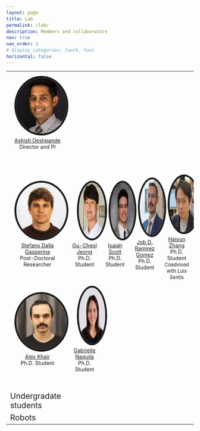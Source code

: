 ```yaml
---
layout: page
title: Lab
permalink: /lab/
description: Members and collaborators
nav: true
nav_order: 2
# display_categories: [work, fun]
horizontal: false
---
```


<!-- pages/lab.md -->

<head>
    <style>
        img {
            border-radius: 58%;
        }
    </style>
</head>

<table>
  <tbody>
  <tr>
    <td>
      <div style="text-align:center">
           <a href="/lab/ashish/">
           <img src="../assets/img/ashish.jpg" style="width:135px;height:150px;margin: 10px 15px 2px 15px;" alt="Ashish Deshpande" border="5"/><br />Ashish Deshpande</a> 
           <br/>Director and PI<br/><br><br><br>
      </div>
    </td>
  </tr>
    <tr>
      <td>
        <div style="text-align:center"><a href="/lab/stefano-dalla-gasperina/">
          <img src="../assets/img/stefano.profile_0.jpg" style="width:135px;height:150px;margin: 10px 15px 2px 15px;" alt="Stefano Dalla Gasperina" border="5"/><br /> Stefano Dalla Gasperina</a> <br/>Post-Doctoral Researcher<br><br>
         </div></td>
      <td>
        <div style="text-align:center"><a href="/lab/gu-cheol-jeong/">
          <img src="../assets/img/Gucheol.jpg" style="width:135px;height:150px;margin: 10px 15px 2px 15px;" alt="Gu-Cheol Jeong" border="5"/><br /> Gu-Cheol Jeong</a> <br/>Ph.D. Student<br/><br></div></td>
      <td>
        <div style="text-align:center"><a href="/lab/isaiah-scott/">
          <img src="../assets/img/linkedin prof.jpg" style="width:135px;height:150px;margin: 10px 15px 2px 15px;" alt="Isaiah Scott" border="5"/><br /> Isaiah Scott</a> <br/>Ph.D. Student<br><br>
        </div></td>
      <td>
        <div style="text-align:center"><a href="/lab/job-d-ramirez-gomez/">
          <img src="../assets/img/Job_0.jpg" style="width:135px;height:150px;margin: 10px 15px 2px 15px;" alt="Job D. Ramirez Gomez" border="5"/><br /> Job D. Ramirez Gomez</a> <br/>Ph.D. Student<br/><br>
        </div></td>
      <td>
        <div style="text-align:center"><a href="/lab/haiyun-zhang/">
          <img src="../assets/img/Haiyun.jpg" style="width:135px;height:150px;margin: 10px 15px 2px 15px;" alt="Haiyun Zhang" border="5"/><br /> Haiyun Zhang</a> <br/>Ph.D. Student<br><font size="-1">Coadvised with Luis Sentis</font>
        </div></td>
    </tr>
    <tr>
      <td>
        <div style="text-align:center"><a href="/lab/alex-khair/"><img src="../assets/img/alex_khair_prof_crop_0.jpg" style="width:135px;height:150px;margin: 10px 15px 2px 15px;" alt="Alex Khair" border="5"/><br /> Alex Khair</a> <br/>Ph.D. Student<br><br></div></td>
      <td>
        <div style="text-align:center"><a href="/lab/gabrielle-naquila/"><img src="../assets/img/gabrielle.naquila.profile.jpg" style="width:135px;height:150px;margin: 10px 15px 2px 15px;" alt="Gabrielle Naquila" border="5"/><br /> Gabrielle Naquila</a> <br/>Ph.D. Student<br/><br></div></td>
    <tr>
    </tr>
    <!-- <br> -->
    <tr style="height:2em">
      <td></td>
    </tr>
    <tr>
      <td style="font-size:1.5em">
          Undergradate students 
      </td>
    </tr>
    <tr>
    </tr>
    <tr>
      <td style="font-size:1.5em">
          Robots
      </td>
    </tr>
    <tr>
    </tr>
    <tr>
  <!-- </tbody>
</table> -->